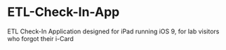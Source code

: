 # ETL-Check-In-App
ETL Check-In Application designed for iPad running iOS 9, for lab visitors who forgot their i-Card
